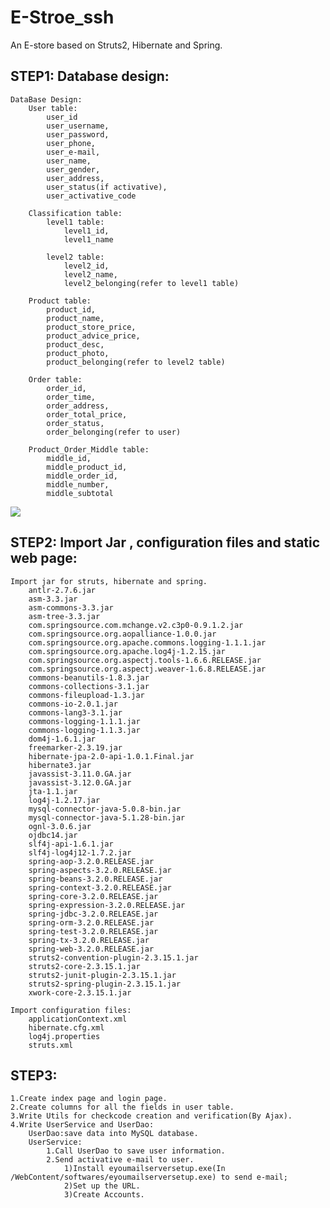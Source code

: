 # E-Stroe_ssh
An E-store based on Struts2, Hibernate and Spring.

## STEP1: Database design:
	DataBase Design:
		User table:
			user_id
			user_username,
			user_password,
			user_phone,
			user_e-mail,
			user_name,
			user_gender,
			user_address,
			user_status(if activative),
			user_activative_code
			
		Classification table:
			level1 table:
				level1_id,
				level1_name
				
			level2 table:
				level2_id,
				level2_name,
				level2_belonging(refer to level1 table)
				
		Product table:
			product_id,
			product_name,
			product_store_price,
			product_advice_price,
			product_desc,
			product_photo,
			product_belonging(refer to level2 table)
			
		Order table:
			order_id,
			order_time,
			order_address,
			order_total_price,
			order_status,
			order_belonging(refer to user)
			
		Product_Order_Middle table:
			middle_id,
			middle_product_id,
			middle_order_id,
			middle_number,
			middle_subtotal

![](https://github.com/Seanforfun/E-Stroe_ssh/raw/master/readme_resource/Database_relationship.jpg)
	
## STEP2: Import Jar , configuration files and static web page:
	Import jar for struts, hibernate and spring.	
		antlr-2.7.6.jar
		asm-3.3.jar
		asm-commons-3.3.jar
		asm-tree-3.3.jar
		com.springsource.com.mchange.v2.c3p0-0.9.1.2.jar
		com.springsource.org.aopalliance-1.0.0.jar
		com.springsource.org.apache.commons.logging-1.1.1.jar
		com.springsource.org.apache.log4j-1.2.15.jar
		com.springsource.org.aspectj.tools-1.6.6.RELEASE.jar
		com.springsource.org.aspectj.weaver-1.6.8.RELEASE.jar
		commons-beanutils-1.8.3.jar
		commons-collections-3.1.jar
		commons-fileupload-1.3.jar
		commons-io-2.0.1.jar
		commons-lang3-3.1.jar
		commons-logging-1.1.1.jar
		commons-logging-1.1.3.jar
		dom4j-1.6.1.jar
		freemarker-2.3.19.jar
		hibernate-jpa-2.0-api-1.0.1.Final.jar
		hibernate3.jar
		javassist-3.11.0.GA.jar
		javassist-3.12.0.GA.jar
		jta-1.1.jar
		log4j-1.2.17.jar
		mysql-connector-java-5.0.8-bin.jar
		mysql-connector-java-5.1.28-bin.jar
		ognl-3.0.6.jar
		ojdbc14.jar
		slf4j-api-1.6.1.jar
		slf4j-log4j12-1.7.2.jar
		spring-aop-3.2.0.RELEASE.jar
		spring-aspects-3.2.0.RELEASE.jar
		spring-beans-3.2.0.RELEASE.jar
		spring-context-3.2.0.RELEASE.jar
		spring-core-3.2.0.RELEASE.jar
		spring-expression-3.2.0.RELEASE.jar
		spring-jdbc-3.2.0.RELEASE.jar
		spring-orm-3.2.0.RELEASE.jar
		spring-test-3.2.0.RELEASE.jar
		spring-tx-3.2.0.RELEASE.jar
		spring-web-3.2.0.RELEASE.jar
		struts2-convention-plugin-2.3.15.1.jar
		struts2-core-2.3.15.1.jar
		struts2-junit-plugin-2.3.15.1.jar
		struts2-spring-plugin-2.3.15.1.jar
		xwork-core-2.3.15.1.jar
		
	Import configuration files:
		applicationContext.xml
		hibernate.cfg.xml
		log4j.properties
		struts.xml
## STEP3:
	1.Create index page and login page.
	2.Create columns for all the fields in user table.
	3.Write Utils for checkcode creation and verification(By Ajax).
	4.Write UserService and UserDao:
		UserDao:save data into MySQL database.
		UserService:
			1.Call UserDao to save user information.
			2.Send activative e-mail to user.
				1)Install eyoumailserversetup.exe(In /WebContent/softwares/eyoumailserversetup.exe) to send e-mail;
				2)Set up the URL. 
				3)Create Accounts.
	
